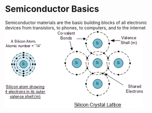 # Semiconductor Basics

Semiconductor materials are the basic building blocks of all electronic devices from transistors, to phones, to computers, and to the internet
![](./diode1.gif)

